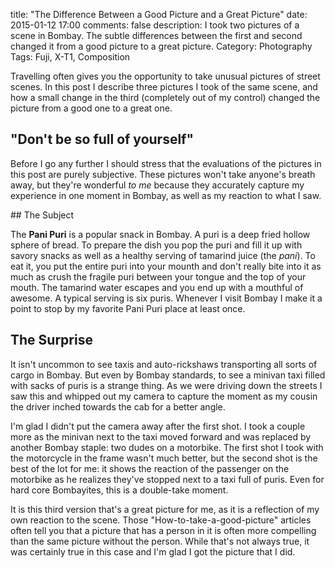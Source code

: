 title: "The Difference Between a Good Picture and a Great Picture"
date: 2015-01-12 17:00
comments: false
description: I took two pictures of a scene in Bombay. The subtle differences between the first and second changed it from a good picture to a great picture.
Category: Photography
Tags: Fuji, X-T1, Composition

Travelling often gives you the opportunity to take unusual pictures of street scenes. In this post I describe three pictures I took of the same scene, and how a small change in the third (completely out of my control) changed the picture from a good one to a great one.

<!-- more -->

## "Don't be so full of yourself"

Before I go any further I should stress that the evaluations of the pictures in this post are purely subjective. These pictures won't take anyone's breath away, but they're wonderful _to me_ because they accurately capture my experience in one moment in Bombay, as well as my reaction to what I saw.

<div style="clear: both"></div>
## The Subject

The __Pani Puri__ is a popular snack in Bombay. A puri is a deep fried hollow sphere of bread. To prepare the dish you pop the puri and fill it up with savory snacks as well as a healthy serving of tamarind juice (the _pani_). To eat it, you put the entire puri into your mounth and don't really bite into it as much as crush the fragile puri between your tongue and the top of your mouth. The tamarind water escapes and you end up with a mouthful of awesome. A typical serving is six puris. Whenever I visit Bombay I make it a point to stop by my favorite Pani Puri place at least once.

<!-- ai c /images/photos/VacEnd2014/AJAZ9809.jpg /images/photos/VacEnd2014/AJAZ9809.jpg 720 480 Puris for Pani Puri -->

## The Surprise

It isn't uncommon to see taxis and auto-rickshaws transporting all sorts of cargo in Bombay. But even by Bombay standards, to see a minivan taxi filled with sacks of puris is a strange thing. As we were driving down the streets I saw this and whipped out my camera to capture the moment as my cousin the driver inched towards the cab for a better angle. 

<!-- ai c /images/photos/VacEnd2014/AJAZ9863.jpg /images/photos/VacEnd2014/AJAZ9863.jpg 720 480 Version 1 of the Pani Puri Taxi shot -->

<div style="clear: both"></div>

I'm glad I didn't put the camera away after the first shot. I took a couple more as the minivan next to the taxi moved forward and was replaced by another Bombay staple: two dudes on a motorbike. The first shot I took with the motorcycle in the frame wasn't much better, but the second shot is the best of the lot for me: it shows the reaction of the passenger on the motorbike as he realizes they've stopped next to a taxi full of puris. Even for hard core Bombayites, this is a double-take moment.

<!-- ai c /images/photos/VacEnd2014/AJAZ9865.jpg /images/photos/VacEnd2014/AJAZ9865.jpg 720 480 Version 2, with the motorcycle in the frame -->

<!-- ai c /images/photos/VacEnd2014/AJAZ9866.jpg /images/photos/VacEnd2014/AJAZ9866.jpg 720 480 Version 3, with the reaction shot -->

<div style="clear: both"></div>

It is this third version that's a great picture for me, as it is a reflection of my own reaction to the scene. Those "How-to-take-a-good-picture" articles often tell you that a picture that has a person in it is often more compelling than the same picture without the person. While that's not always true, it was certainly true in this case and I'm glad I got the picture that I did.

